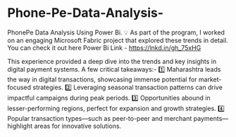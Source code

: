 # Phone-Pe-Data-Analysis-
PhonePe Data Analysis Using Power Bi.
💡 As part of the program, I worked on an engaging Microsoft Fabric project that explored these trends in detail. 
You can check it out here Power Bi Link - https://lnkd.in/gh_75xHG

This experience provided a deep dive into the trends and key insights in digital payment systems. 
A few critical takeaways:-
1️⃣ Maharashtra leads the way in digital transactions, showcasing immense potential for market-focused strategies.
2️⃣ Leveraging seasonal transaction patterns can drive impactful campaigns during peak periods.
3️⃣ Opportunities abound in lesser-performing regions, perfect for expansion and growth strategies.
4️⃣ Popular transaction types—such as peer-to-peer and merchant payments—highlight areas for innovative solutions.
